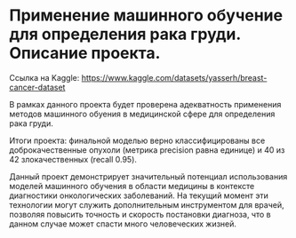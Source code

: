 # Применение машинного обучение для определения рака груди. Описание проекта.

Ссылка на Kaggle: https://www.kaggle.com/datasets/yasserh/breast-cancer-dataset

В рамках данного проекта будет проверена адекватность применения методов машинного обуения в медицинской сфере для определения рака груди.

Итоги проекта: финальной моделью верно классифицированы все доброкачественные опухоли (метрика precision равна единице) и 40 из 42 злокачественных (recall 0.95).

Данный проект демонстрирует значительный потенциал использования моделей машинного обучения в области медицины в контексте диагностики онкологических заболеваний. На текущий момент эти технологии могут служить дополнительным инструментом для врачей, позволяя повысить точность и скорость постановки диагноза, что в данном случае может спасти много человеческих жизней.

